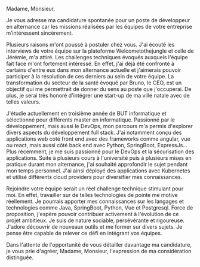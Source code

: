 Madame, Monsieur,

Je vous adresse ma candidature spontanée pour un poste de développeur en alternance car
les missions réalisées par les équipes de votre entreprise m’intéressent sincèrement.

Plusieurs raisons m'ont poussé à postuler chez vous. J'ai écouté les interviews de votre équipe sur la plateforme Welcometothejungle et celle de Jérémie, m'a attiré. Les challenges techniques évoqués auxquels l'équipe fait face m'ont fortement intéressé. En effet, j'ai déjà été confronté à certains d'entre eux dans mon alternance actuelle et j'aimerais pouvoir participer à la résolution de ces derniers au sein de votre équipe. La transformation du secteur de la santé évoqué par Bruno, le CEO, est un objectif qui me permettrait de donner du sens au poste que j'occuperai. De plus, je serai très honoré d'intégrer une start-up de ma ville natale avec de telles valeurs.

J'étudie actuellement en troisième année de BUT informatique et sélectionné pour différents master en informatique. Passionné par le développement, mais aussi le DevOps, mon parcours m'a permis d'explorer divers aspects du développement full stack. J'ai notamment conçu des applications web coté front end avec des frameworks comme angular, vue ou react, mais aussi côté back end avec Python, SpringBoot, ExpressJs... Plus récemment, je me suis passionné pour le DevOps et la sécurisation des applications. Suite à plusieurs cours à l'université puis à plusieurs mises en pratique durant mon alternance, j'ai souhaité approfondir le sujet pendant mon temps personnel. J'ai ainsi déployé des applications avec Kubernetes et utilisé différents cloud providers pour diversifier mes connaissances.

Rejoindre votre équipe serait un réel challenge technique stimulant pour moi. En effet, travailler sur de telles technologies de pointe me motive réellement. Je pourrais apporter mes connaissances sur les langages et technologies comme Java, SpringBoot, Python, Vue et Postgresql. Force de proposition, j'espère pouvoir contribuer activement à l'évolution de ce projet ambitieux. Je suis de nature sociable, persévérante et rigoureuse. J'adore découvrir de nouveaux outils et me former sur divers sujets. Je pense être capable de relever ce défi en intégrant vos équipes.

Dans l'attente de l'opportunité de vous détailler davantage ma candidature, je vous prie d'agréer, Madame, Monsieur, l'expression de ma considération distinguée.